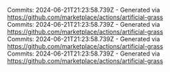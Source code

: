 Commits: 2024-06-21T21:23:58.739Z - Generated via https://github.com/marketplace/actions/artificial-grass
<br>
Commits: 2024-06-21T21:23:58.739Z - Generated via https://github.com/marketplace/actions/artificial-grass
<br>
Commits: 2024-06-21T21:23:58.739Z - Generated via https://github.com/marketplace/actions/artificial-grass
<br>
Commits: 2024-06-21T21:23:58.739Z - Generated via https://github.com/marketplace/actions/artificial-grass
<br>
